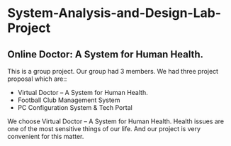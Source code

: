 # System-Analysis-and-Design-Lab-Project

<h2>Online Doctor: A System for Human Health.</h2>
<p>This is a group project. Our group had 3 members. We had three project proposal which are::</p>
<ul>
  <li>Virtual Doctor – A System for Human Health.</li>
  <li>Football Club Management System </li>
  <li>PC Configuration System & Tech Portal</li>
</ul>
<p>We choose Virtual Doctor – A System for Human Health. Health issues are one of the most sensitive things of our life. And our project is very convenient for this matter.</p>
